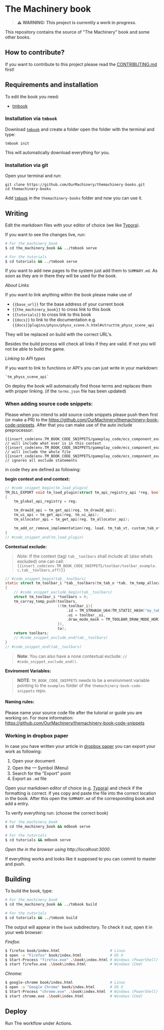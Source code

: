 # The Machinery book

> **⚠ WARNING: This project is currently a work in progress.**

This repository contains the source of "The Machinery" book and some other books. 

## How to contribute?

If you want to contribute to this project please read the [CONTRIBUTING.md](CONTRIBUTING.md) first!

## Requirements and installation

To edit the book you need:

- [tmbook](https://github.com/simon-ourmachinery/tmbook/releases/tag/latest)

### Installation via `tmbook`

Download [`tmbook`](https://github.com/simon-ourmachinery/tmbook/releases/tag/latest) and create a folder open the folder with the terminal and type:

```
tmbook init
```
This will automatically download everything for you.


### Installation via git

Open your terminal and run:
```
git clone https://github.com/OurMachinery/themachinery-books.git
cd themachinery-books
```

Add [`tmbook`](https://github.com/simon-ourmachinery/tmbook/releases/tag/latest) in the `themachinery-books` folder and now you can use it. 


## Writing

Edit the markdown files with your editor of choice (we like [Typora](https://typora.io/)). 

If you want to see the changes live, run:
```bash
# For the_machinery_book
$ cd the_machinery_book && ../tmbook serve

# For the tutorials
$ cd tutorials && ../tmbook serve
```

If you want to add new pages to the system just add them to `SUMMARY.md`. As soon as they are in there they will be used for the book.

*About Links*

If you want to link anything within the book please make use of 

- `{{base_url}}` for the base address of your current book
- `{{the_machinery_book}}` to cross link to this book
- `{{tutorials}}` to cross link to this book
- `{{docs}}` to link to the documentation e.g. `{{docs}}plugins/physx/physx_scene.h.html#structtm_physx_scene_api`

They will be replaced on build with the correct URL's. 

Besides the build process will check all links if they are valid. If not you will not be able to build the game.

*Linking to API types*

If you want to link to functions or API's you can just write in your markdown: 
```
`tm_physx_scene_api`
```
On deploy the book will automaically find those terms and replaces them with proper linking. (if the `terms.json` file has been updated)

### When adding source code snippets:

Please when you intend to add source code snippets please push them first (or make a PR) to the https://github.com/OurMachinery/themachinery-book-code-snippets. After that you can make use of the auto include preprocessor:

```
{{insert_code(env.TM_BOOK_CODE_SNIPPETS/gameplay_code/ecs_component_example.c,tag_name)}} // will include what ever is in this context
{{insert_code(env.TM_BOOK_CODE_SNIPPETS/gameplay_code/ecs_component_example.c)}} // will include the whole file
{{insert_code(env.TM_BOOK_CODE_SNIPPETS/gameplay_code/ecs_component_example.c,tag,off)}} // ignores all exclude statements
```

in code they are defined as following:

**begin context and end context:**
```c
// #code_snippet_begin(tm_load_plugin)
TM_DLL_EXPORT void tm_load_plugin(struct tm_api_registry_api *reg, bool load)
{
    tm_global_api_registry = reg;

    tm_draw2d_api = tm_get_api(reg, tm_draw2d_api);
    tm_ui_api = tm_get_api(reg, tm_ui_api);
    tm_allocator_api = tm_get_api(reg, tm_allocator_api);

    tm_add_or_remove_implementation(reg, load, tm_tab_vt, custom_tab_vt);
}
// #code_snippet_end(tm_load_plugin)
```
**Contextual exclude:**

> *Note*: If the context (tag) `tab__toolbars` shall include all (also whats excluded) one can call: `{{insert_code(env.TM_BOOK_CODE_SNIPPETS/toolbar/toolbar_example.c,tab__toolbars,off)}}`

```c
// #code_snippet_begin(tab__toolbars)
static struct tm_toolbar_i *tab__toolbars(tm_tab_o *tab, tm_temp_allocator_i *ta)
{
    // #code_snippet_exclude_begin(tab__toolbars)
    struct tm_toolbar_i *toolbars = 0;
    tm_carray_temp_push(toolbars,
                        ((tm_toolbar_i){
                            .id = TM_STRHASH_U64(TM_STATIC_HASH("my_tab", 0x833aa53d363283b5ULL)),
                            .ui = toolbar__ui,
                            .draw_mode_mask = TM_TOOLBAR_DRAW_MODE_HORIZONTAL | TM_TOOLBAR_DRAW_MODE_VERTICAL,
                        }),
                        ta);
    return toolbars;
    // #code_snippet_exclude_end(tab__toolbars)
}
// #code_snippet_end(tab__toolbars)
```

> **Note**: You can also have a none contextual exclude: `// #code_snippet_exclude_end()`.

**Enviroment Variables:**

> **NOTE**: `TM_BOOK_CODE_SNIPPETS` needs to be a environment variable pointing to the `examples` folder of the `themachinery-book-code-snippets` repo.

#### Naming rules:

Please name your source code file after the tutorial or guide you are working on. For more information: https://github.com/OurMachinery/themachinery-book-code-snippets

### Working in dropbox paper

In case you have written your article in [dropbox paper](https://paper.dropbox.com/) you can export your work as following:

1. Open your document
2. Open the **᠁** Symbol (Menu)
3. Search for the "Export" point
4. Export as `.md` file

Open your markdown editor of choice (e.g. [Typora](https://typora.io/)) and check if the formatting is correct. If yes copy and paste the file into the correct location in the book. After this open the `SUMMARY.md` of the corresponding book and add a entry.

To verify everything run: (choose the correct book)

```bash
# For the_machinery_book
$ cd the_machinery_book && mdbook serve

# For the tutorials
$ cd tutorials && mdbook serve
```
_Open the in the browser using http://localhost:3000_.

If everything works and looks like it supposed to you can commit to master and push.


## Building

To build the book, type:

```bash
# For the_machinery_book
$ cd the_machinery_book && ../tmbook build

# For the tutorials
$ cd tutorials && ../tmbook build
```

The output will appear in the `book` subdirectory. To check it out, open it in your web browser:

*Firefox:*

```bash
$ firefox book/index.html                       # Linux
$ open -a "Firefox" book/index.html             # OS X
$ Start-Process "firefox.exe" .\book\index.html # Windows (PowerShell)
$ start firefox.exe .\book\index.html           # Windows (Cmd)
```

*Chrome:*

```bash
$ google-chrome book/index.html                 # Linux
$ open -a "Google Chrome" book/index.html       # OS X
$ Start-Process "chrome.exe" .\book\index.html  # Windows (PowerShell)
$ start chrome.exe .\book\index.html            # Windows (Cmd)
```

## Deploy

Run The workflow under Actions.

